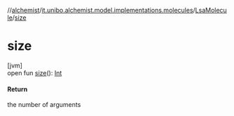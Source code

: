 //[alchemist](../../../index.md)/[it.unibo.alchemist.model.implementations.molecules](../index.md)/[LsaMolecule](index.md)/[size](size.md)

# size

[jvm]\
open fun [size](size.md)(): [Int](https://kotlinlang.org/api/latest/jvm/stdlib/kotlin/-int/index.html)

#### Return

the number of arguments
